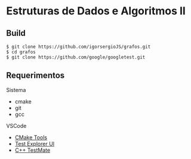 # Estruturas de Dados e Algoritmos II

## Build

```
$ git clone https://github.com/igorsergioJS/grafos.git
$ cd grafos
$ git clone https://github.com/google/googletest.git
```

## Requerimentos

Sistema
- cmake
- git
- gcc

VSCode
- [CMake Tools](https://marketplace.visualstudio.com/items?itemName=ms-vscode.cmake-tools)
- [Test Explorer UI](https://marketplace.visualstudio.com/items?itemName=hbenl.vscode-test-explorer)
- [C++ TestMate](https://marketplace.visualstudio.com/items?itemName=matepek.vscode-catch2-test-adapter)


